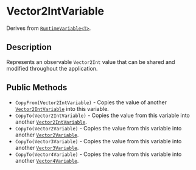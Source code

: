 # Vector2IntVariable

Derives from [`RuntimeVariable<T>`](runtime-variable.md).

## Description

Represents an observable `Vector2Int` value that can be shared and modified throughout the application.

## Public Methods

- `CopyFrom(Vector2IntVariable)` - Copies the value of another [`Vector2IntVariable`](vector2int-variable.md) into this variable.
- `CopyTo(Vector2IntVariable)` - Copies the value from this variable into another [`Vector2IntVariable`](vector2int-variable.md).
- `CopyTo(Vector2Variable)` - Copies the value from this variable into another [`Vector2Variable`](vector2-variable.md).
- `CopyTo(Vector3Variable)` - Copies the value from this variable into another [`Vector3Variable`](vector3-variable.md).
- `CopyTo(Vector4Variable)` - Copies the value from this variable into another [`Vector4Variable`](vector4-variable.md).
